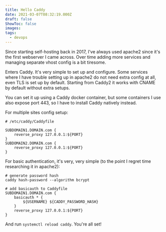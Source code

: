 ```yaml
---
title: Hello Caddy
date: 2021-03-07T08:32:19.000Z
draft: false
ShowToc: false
images:
tags:
  - devops
---
```


Since starting self-hosting back in 2017, I've always used apache2 since it's the first webserver I came across. Over time adding more services and managing separate vhost config is a bit tiresome.

Enters Caddy. It's very simple to set up and configure. Some services where I have trouble setting up in apache2 do not need extra config at all, even TLS is set up by default. Starting from Caddy2 it works with CNAME by default without extra setups.

You can set it up using a Caddy docker container, but some containers I use also expose port 443, so I have to install Caddy natively instead.

For multiple sites config setup:

```caddyfile
# /etc/caddy/Caddyfile

SUBDOMAIN1.DOMAIN.com {
    reverse_proxy 127.0.0.1:${PORT}
}
SUBDOMAIN2.DOMAIN.com {
    reverse_proxy 127.0.0.1:${PORT}
}
```

For basic authentication, it's very, very simple (to the point I regret time researching it in apache2):

```caddyfile
# generate password hash
caddy hash-password --algorithm bcrypt

# add basicauth to Caddyfile
SUBDOMAIN1.DOMAIN.com {
    basicauth * {
        ${USERNAME} ${CADDY_PASSWORD_HASH}
    }
    reverse_proxy 127.0.0.1:${PORT}
}
```

And run `systemctl reload caddy`. You're all set!
